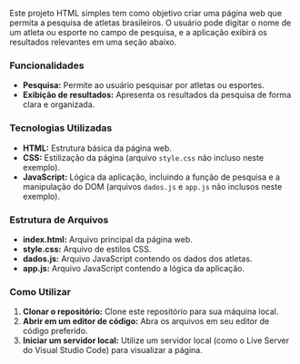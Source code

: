 Este projeto HTML simples tem como objetivo criar uma página web que permita a pesquisa de atletas brasileiros. O usuário pode digitar o nome de um atleta ou esporte no campo de pesquisa, e a aplicação exibirá os resultados relevantes em uma seção abaixo.

### **Funcionalidades**

* **Pesquisa:** Permite ao usuário pesquisar por atletas ou esportes.
* **Exibição de resultados:** Apresenta os resultados da pesquisa de forma clara e organizada.

### **Tecnologias Utilizadas**

* **HTML:** Estrutura básica da página web.
* **CSS:** Estilização da página (arquivo `style.css` não incluso neste exemplo).
* **JavaScript:** Lógica da aplicação, incluindo a função de pesquisa e a manipulação do DOM (arquivos `dados.js` e `app.js` não inclusos neste exemplo).

### **Estrutura de Arquivos**

* **index.html:** Arquivo principal da página web.
* **style.css:** Arquivo de estilos CSS.
* **dados.js:** Arquivo JavaScript contendo os dados dos atletas.
* **app.js:** Arquivo JavaScript contendo a lógica da aplicação. 

### **Como Utilizar**

1. **Clonar o repositório:** Clone este repositório para sua máquina local.
2. **Abrir em um editor de código:** Abra os arquivos em seu editor de código preferido.
3. **Iniciar um servidor local:** Utilize um servidor local (como o Live Server do Visual Studio Code) para visualizar a página.
